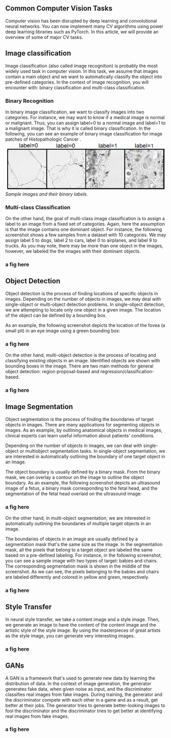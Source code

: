
## Common Computer Vision Tasks

Computer vision has been disrupted by deep learning and convolutional neural networks. You can now implement many CV algorithms
using power deep learning libraries such as PyTorch. In this article, we will provide an overview of some of major CV tasks.


## Image classification
Image classification (also called image recognition) is probably the most widely used task in computer
vision. In this task, we assume that images contain a main object and we want to automatically 
classify the object into pre-defined categories. In the context of image recognition, you will encounter with: binary classification
and multi-class classification. 

### Binary Recognition
In binary image classification, we want to classify images into two categories. For
instance, we may want to know if a medical image is normal or malignant. Thus, you can assign label=0 to a normal image and 
label=1 to a malignant image. That is why it is called binary classification. In the following, you can see an example of 
binary image classification for image patches of Histopathologic Cancer .
![Binary image classification](/images/cv_overview/binary_image_classification.png)*Sample images and their binary labels.*

### Multi-class Classification
On the other hand, the goal of multi-class image classification is to assign a label to an image from a fixed set of
categories. Again, here the assumption is that the image contains one dominant object. 
For instance, the following screenshot shows a few samples from a dataset with 10 categories. We may
assign label 5 to dogs, label 2 to cars, label 0 to airplanes, and label 9 to trucks. As you may note, there may be more than
one object in the images, however, we labeled the the images with their dominant objects.
### a fig here

## Object Detection
Object detection is the process of finding locations of specific objects in images. Depending
on the number of objects in images, we may deal with single-object or multi-object
detection problems. In single-object detection, we are attempting to
locate only one object in a given image. The location of the object can be defined by a
bounding box.

As an example, the following screenshot depicts the location of the fovea (a small pit) in an
eye image using a green bounding box:
### a fig here

On the other hand, multi-object detection is the process of locating and classifying existing objects in an image.
Identified objects are shown with bounding boxes in the image. There are two main methods for
general object detection: region proposal-based and regression/classification-based. 
### a fig here


## Image Segmentation
Object segmentation is the process of finding the boundaries of target objects in
images. There are many applications for segmenting objects in images. As an example, by
outlining anatomical objects in medical images, clinical experts can learn useful information
about patients' conditions.

Depending on the number of objects in images, we can deal with single-object or multiobject
segmentation tasks. In single-object segmentation, we are
interested in automatically outlining the boundary of one target object in an image.

The object boundary is usually defined by a binary mask. From the binary mask, we can
overlay a contour on the image to outline the object boundary. As an example, the
following screenshot depicts an ultrasound image of a fetus, a binary mask corresponding
to the fetal head, and the segmentation of the fetal head overlaid on the ultrasound image:
### a fig here

On the other hand, in multi-object segmentation, we are interested in automatically outlining
the boundaries of multiple target objects in an image.

The boundaries of objects in an image are usually defined by a segmentation mask that's
the same size as the image. In the segmentation mask, all the pixels that belong to a target
object are labeled the same based on a pre-defined labeling. For instance, in the following
screenshot, you can see a sample image with two types of target: babies and chairs. The
corresponding segmentation mask is shown in the middle of the screenshot. As we can see,
the pixels belonging to the babies and chairs are labeled differently and colored in yellow
and green, respectively.
### a fig here

## Style Transfer
In neural style transfer, we take a content image and a style image. Then, we generate an
image to have the content of the content image and the artistic style of the style image.
By using the masterpieces of great artists as the style image, you can 
generate very interesting images.
### a fig here

## GANs
A GAN is a framework that's used to generate new data by learning the distribution of data. In the context of image generation, the generator generates fake data, when given noise as
input, and the discriminator classifies real images from fake images. During training, the
generator and the discriminator compete with each other in a game and as a result, get
better at their jobs. The generator tries to generate better-looking images to fool the
discriminator and the discriminator tries to get better at identifying real images from fake
images.
### a fig here


